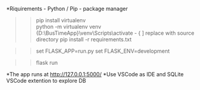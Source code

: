 *Riquirements - Python / Pip - package manager

>> pip install virtualenv  
>> python -m virtualenv venv
>> {D:\BusTimeApp}\venv\Scripts\activate - { ] replace with source directory
>> pip install -r requirements.txt

>> set FLASK_APP=run.py
>> set FLASK_ENV=development
 
>> flask run
 
*The app runs at http://127.0.0.1:5000/
*Use VSCode as IDE and SQLite VSCode extention to explore DB
